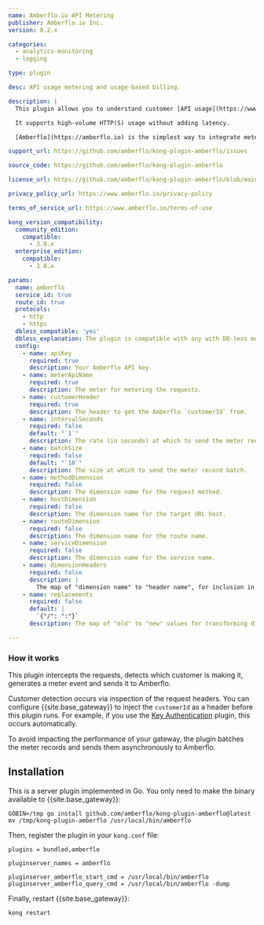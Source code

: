 ```yaml
---
name: Amberflo.io API Metering
publisher: Amberflo.io Inc.
version: 0.2.x

categories:
  - analytics-monitoring
  - logging

type: plugin

desc: API usage metering and usage-based billing.

description: |
  This plugin allows you to understand customer [API usage](https://www.amberflo.io/products/metering-cloud) and implement [usage-based price & billing](https://www.amberflo.io/products/billing-cloud) by metering the requests with [Amberflo.io](https://amberflo.io).

  It supports high-volume HTTP(S) usage without adding latency.

  [Amberflo](https://amberflo.io) is the simplest way to integrate metering into your application. [Sign up for free](https://ui.amberflo.io/) to get started.

support_url: https://github.com/amberflo/kong-plugin-amberflo/issues

source_code: https://github.com/amberflo/kong-plugin-amberflo

license_url: https://github.com/amberflo/kong-plugin-amberflo/blob/main/LICENSE

privacy_policy_url: https://www.amberflo.io/privacy-policy

terms_of_service_url: https://www.amberflo.io/terms-of-use

kong_version_compatibility:
  community_edition:
    compatible:
      - 3.0.x
  enterprise_edition:
    compatible:
      - 3.0.x

params:
  name: amberflo
  service_id: true
  route_id: true
  protocols:
    - http
    - https
  dbless_compatible: 'yes'
  dbless_explanation: The plugin is compatible with any with DB-less mode, including `local`, `cluster`, and `redis`.
  config:
    - name: apiKey
      required: true
      description: Your Amberflo API key.
    - name: meterApiName
      required: true
      description: The meter for metering the requests.
    - name: customerHeader
      required: true
      description: The header to get the Amberflo `customerId` from.
    - name: intervalSeconds
      required: false
      default: "`1`"
      description: The rate (in seconds) at which to send the meter record batch.
    - name: batchSize
      required: false
      default: "`10`"
      description: The size at which to send the meter record batch.
    - name: methodDimension
      required: false
      description: The dimension name for the request method.
    - name: hostDimension
      required: false
      description: The dimension name for the target URL host.
    - name: routeDimension
      required: false
      description: The dimension name for the route name.
    - name: serviceDimension
      required: false
      description: The dimension name for the service name.
    - name: dimensionHeaders
      required: false
      description: |
        The map of "dimension name" to "header name", for inclusion in the meter record.
    - name: replacements
      required: false
      default: |
        `{"/": ":"}`
      description: The map of "old" to "new" values for transforming dimension values.

---
```


### How it works

This plugin intercepts the requests, detects which customer is making it, generates a meter event and sends it to Amberflo.

Customer detection occurs via inspection of the request headers. You can configure {{site.base_gateway}} to inject the `customerId` as a header before this plugin runs. For example, if you use the [Key Authentication](https://docs.konghq.com/hub/kong-inc/key-auth/) plugin, this occurs automatically.

To avoid impacting the performance of your gateway, the plugin batches the meter records and sends them asynchronously to Amberflo.

## Installation

This is a server plugin implemented in Go. You only need to make the binary available to {{site.base_gateway}}:

```shell
GOBIN=/tmp go install github.com/amberflo/kong-plugin-amberflo@latest
mv /tmp/kong-plugin-amberflo /usr/local/bin/amberflo
```

Then, register the plugin in your `kong.conf` file:

```
plugins = bundled,amberflo

pluginserver_names = amberflo

pluginserver_amberflo_start_cmd = /usr/local/bin/amberflo
pluginserver_amberflo_query_cmd = /usr/local/bin/amberflo -dump
```

Finally, restart {{site.base_gateway}}:

```shell
kong restart
```
